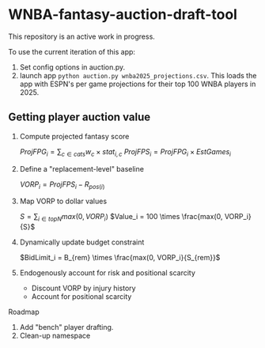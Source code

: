 # WNBA-fantasy-auction-draft-tool
This repository is an active work in progress.

To use the current iteration of this app:
1. Set config options in auction.py.
2. launch app `python auction.py wnba2025_projections.csv`. This loads the app with ESPN's per game projections for their top 100 WNBA players in 2025.

## Getting player auction value
1. Compute projected fantasy score
   
   $ProjFPG_i = \sum_{c\in cats} w_c \times stat_{i,c}$
   $ProjFPS_i = ProjFPG_i \times EstGames_i$

3. Define a "replacement-level" baseline
   
     $VORP_i = ProjFPS_i - R_{pos(i)}$
   
5. Map VORP to dollar values

     $S = \sum_{i \in top N}max(0, VORP_i)$
     $Value_i = 100 \times \frac{max(0, VORP_i}{S}$
   
6. Dynamically update budget constraint

     $BidLimit_i = B_{rem} \times \frac{max(0, VORP_i}{S_{rem}}$
   
8. Endogenously account for risk and positional scarcity
      * Discount VORP by injury history
      * Account for positional scarcity

Roadmap
1. Add "bench" player drafting.
2. Clean-up namespace
